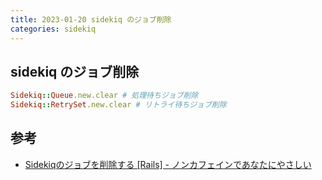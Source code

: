 ```yaml
---
title: 2023-01-20 sidekiq のジョブ削除
categories: sidekiq
---
```


## sidekiq のジョブ削除

```rb
Sidekiq::Queue.new.clear # 処理待ちジョブ削除
Sidekiq::RetrySet.new.clear # リトライ待ちジョブ削除
```

## 参考

- [Sidekiqのジョブを削除する [Rails] - ノンカフェインであなたにやさしい](https://akinov.hatenablog.com/entry/2018/05/20/134326)
